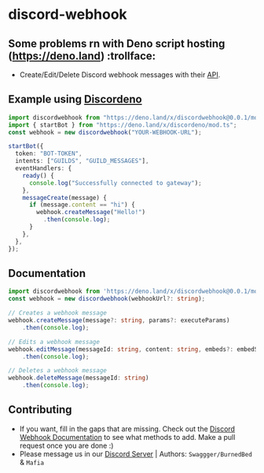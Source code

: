 # discord-webhook

## Some problems rn with Deno script hosting (https://deno.land) :trollface:

- Create/Edit/Delete Discord webhook messages with their
  [API](https://discord.com/developers/docs/intro).

## Example using [Discordeno](https://deno.land/x/discordeno@10.5.0)

```ts
import discordwebhook from "https://deno.land/x/discordwebhook@0.0.1/mod.ts";
import { startBot } from "https://deno.land/x/discordeno/mod.ts";
const webhook = new discordwebhook("YOUR-WEBHOOK-URL");

startBot({
  token: "BOT-TOKEN",
  intents: ["GUILDS", "GUILD_MESSAGES"],
  eventHandlers: {
    ready() {
      console.log("Successfully connected to gateway");
    },
    messageCreate(message) {
      if (message.content == "hi") {
        webhook.createMessage("Hello!")
          .then(console.log);
      }
    },
  },
});
```

## Documentation

```ts
import discordwebhook from 'https://deno.land/x/discordwebhook@0.0.1/mod.ts';
const webhook = new discordwebhook(webhookUrl?: string);

// Creates a webhook message
webhook.createMessage(message?: string, params?: executeParams)
    .then(console.log);

// Edits a webhook message
webhook.editMessage(messageId: string, content: string, embeds?: embedStructure[] | undefined, allowed_mentions?: object | undefined)
    .then(console.log);

// Deletes a webhook message
webhook.deleteMessage(messageId: string)
    .then(console.log);
```

## Contributing

- If you want, fill in the gaps that are missing. Check out the
  [Discord Webhook Documentation](https://discord.com/developers/docs/resources/webhook) to see what methods to add. Make a pull
  request once you are done :)
- Please message us in our [Discord Server](https://monkedev.com/r/discord) |
  Authors: `Swaggger/BurnedBed` & `Mafia`
